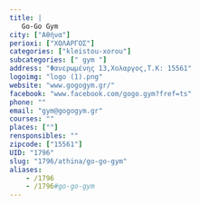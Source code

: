 ```yaml
---
title: |
   Go-Go Gym
city: ["Αθήνα"]
perioxi: ["ΧΟΛΑΡΓΟΣ"]
categories: ["kleistou-xorou"]
subcategories: [" gym "]
address: "Φανερωμένης 13,Χολαργος,Τ.Κ: 15561"
logoimg: "logo (1).png"
website: "www.gogogym.gr/"
facebook: "www.facebook.com/gogo.gym?fref=ts"
phone: ""
email: "gym@gogogym.gr"
courses: ""
places: [""]
rensponsibles: ""
zipcode: ["15561"]
UID: "1796"
slug: "1796/athina/go-go-gym"
aliases:
    - /1796
    - /1796#go-go-gym
---
```


